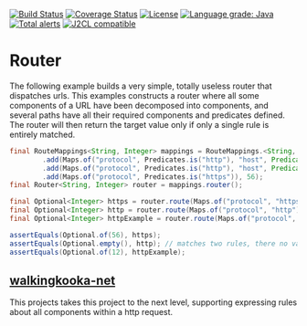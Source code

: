 [![Build Status](https://travis-ci.com/mP1/walkingkooka-route.svg?branch=master)](https://travis-ci.com/mP1/walkingkooka-route.svg?branch=master)
[![Coverage Status](https://coveralls.io/repos/github/mP1/walkingkooka-route/badge.svg?branch=master)](https://coveralls.io/github/mP1/walkingkooka-route?branch=master)
[![License](https://img.shields.io/badge/License-Apache%202.0-blue.svg)](https://opensource.org/licenses/Apache-2.0)
[![Language grade: Java](https://img.shields.io/lgtm/grade/java/g/mP1/walkingkooka-route.svg?logo=lgtm&logoWidth=18)](https://lgtm.com/projects/g/mP1/walkingkooka-route/context:java)
[![Total alerts](https://img.shields.io/lgtm/alerts/g/mP1/walkingkooka-route.svg?logo=lgtm&logoWidth=18)](https://lgtm.com/projects/g/mP1/walkingkooka-route/alerts/)
[![J2CL compatible](https://img.shields.io/badge/J2CL-compatible-brightgreen.svg)](https://github.com/mP1/j2cl-central)



# Router

The following example builds a very simple, totally useless router that dispatches urls. This examples constructs a router
where all some components of a URL have been decomposed into components, and several paths have all their required components
and predicates defined. The router will then return the target value only if only a single rule is entirely matched.

```java
final RouteMappings<String, Integer> mappings = RouteMappings.<String, Integer>empty()
        .add(Maps.of("protocol", Predicates.is("http"), "host", Predicate.isEqual("example.com")), 12)
        .add(Maps.of("protocol", Predicates.is("http"), "host", Predicate.isEqual("example2.com")), 34)
        .add(Maps.of("protocol", Predicates.is("https")), 56);
final Router<String, Integer> router = mappings.router();

final Optional<Integer> https = router.route(Maps.of("protocol", "https")); // should return 56
final Optional<Integer> http = router.route(Maps.of("protocol", "http")); // 12 and 34 both match returns nothing.
final Optional<Integer> httpExample = router.route(Maps.of("protocol", "http", "host", "example.com")); // should return 12

assertEquals(Optional.of(56), https);
assertEquals(Optional.empty(), http); // matches two rules, there no value
assertEquals(Optional.of(12), httpExample);
```


## [walkingkooka-net](https://github.com/mP1/walkingkooka-net)

This projects takes this project to the next level, supporting expressing rules about all components within a http request.



